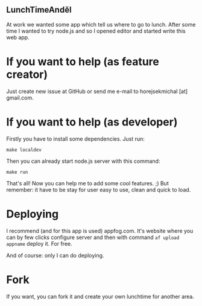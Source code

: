 ## LunchTimeAnděl

At work we wanted some app which tell us where to go to lunch. After some time I wanted to try node.js and so I opened editor and started write this web app.

# If you want to help (as feature creator)

Just create new issue at GitHub or send me e-mail to horejsekmichal [at] gmail.com.

# If you want to help (as developer)

Firstly you have to install some dependencies. Just run:

    make localdev

Then you can already start node.js server with this command:

    make run

That's all! Now you can help me to add some cool features. ;) But remember: it have to be stay for user easy to use, clean and quick to load.

# Deploying

I recommend (and for this app is used) appfog.com. It's website where you can by few clicks configure server and then with command `af upload appname` deploy it. For free.

And of course: only I can do deploying.

# Fork

If you want, you can fork it and create your own lunchtime for another area.

